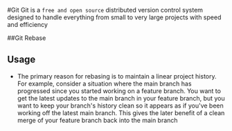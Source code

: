 #Git
Git is a `free and open source` distributed version control system designed to 
handle everything from small to very large projects with speed and efficiency

##Git Rebase
## Usage
- The primary reason for rebasing is to maintain a linear project history. 
  For example, 
  consider a situation where the main branch has progressed since you started working on a feature branch.
  You want to get the latest updates to the main branch in your feature branch, but you want to keep your branch's history clean so it appears as if you've been working off the latest main branch. This gives the later benefit of a clean merge of your feature branch back into the main branch